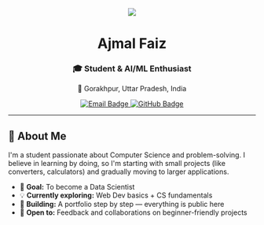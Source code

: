 <div align="center">
  <img src="https://capsule-render.vercel.app/api?type=waving&color=0:3a8296,100:091519&height=150&text=Hi,%20I'm%20Ajmal%20Faiz&fontSize=50&fontColor=61DAFB&fontAlignY=45&animation=twinkling&desc=Student%20|%20Problem%20Solver%20|%20Tech%20Enthusiast&descSize=27&descAlignY=85&section=header" />

  <h1><b>Ajmal Faiz</b></h1>
  
  <h3>🎓 Student & AI/ML Enthusiast</h3>
  
  <p>📍 Gorakhpur, Uttar Pradesh, India</p>
  
  <p>
    <a href="mailto:ajmalfaiz@example.com">
      <img src="https://img.shields.io/badge/Email-D14836?style=for-the-badge&logo=gmail&logoColor=white" alt="Email Badge">
    </a>
    <a href="https://github.com/FaizAjmal">
      <img src="https://img.shields.io/badge/GitHub-100000?style=for-the-badge&logo=github&logoColor=white" alt="GitHub Badge">
    </a>
  </p>
</div>

---

## 🚀 About Me

I'm a student passionate about Computer Science and problem-solving. I believe in learning by doing, so I'm starting with small projects (like converters, calculators) and gradually moving to larger applications.

- 🎯 **Goal:** To become a Data Scientist
- 💡 **Currently exploring:** Web Dev basics + CS fundamentals
- 🌱 **Building:** A portfolio step by step — everything is public here
- 🤝 **Open to:** Feedback and collaborations on beginner-friendly projects
